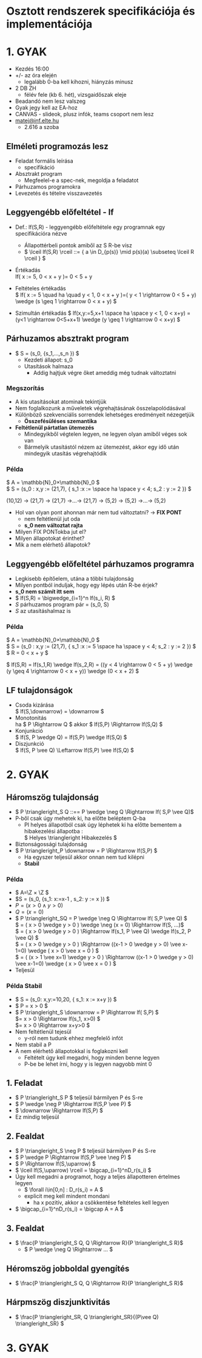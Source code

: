 <script type="text/x-mathjax-config">
    MathJax.Hub.Config({
      tex2jax: {
        skipTags: ['script', 'noscript', 'style', 'textarea', 'pre'],
        inlineMath: [['$','$']]
      }
    });
</script>
<script src="https://cdn.mathjax.org/mathjax/latest/MathJax.js?config=TeX-AMS-MML_HTMLorMML" type="text/javascript"></script> 

# Osztott rendszerek specifikációja és implementációja

# 1. GYAK

- Kezdés 16:00
- +/- az óra elején
    - legalább 0-ba kell kihozni, hiányzás minusz
- 2 DB ZH
    - félév fele (kb 6. hét), vizsgaidőszak eleje
- Beadandó nem lesz valszeg
- Gyak jegy kell az EA-hoz
- CANVAS - slideok, plusz infók, teams csoport nem lesz
- matej@inf.elte.hu
    - 2.616 a szoba

## Elméleti programozás lesz

- Feladat formális leírása
    - specifikáció
- Absztrakt program
    - Megfeelel-e a spec-nek, megoldja a feladatot
- Párhuzamos programokra
- Levezetés és tételre visszavezetés

## Leggyengébb előfeltétel - lf

- Def.: lf(S,R) - leggyengébb előfeltétele egy programnak egy specifikációra nézve
    - Állapottérbeli pontok amiből az S R-be visz
    - $ \lceil lf(S,R) \rceil ::= \{ a \in D_{p(s)} \mid p(s)(a) \subseteq \lceil R \rceil \}  $

- Értékadás  
    lf( x := 5, 0 < x + y )= 0 < 5 + y
- Feltételes értékadás  
    $ lf( x := 5 \quad ha \quad y < 1, 0 < x + y )=( y < 1 \rightarrow 0 < 5 + y) \wedge (s \geq 1 \rightarrow 0 < x + y) $
- Szimultán értékadás 
    $ lf(x,y:=5,x+1 \space ha \space y < 1, 0 < x+y) = (y<1 \rightarrow 0<5+x+1) \wedge (y \geq 1 \rightarrow 0 < x+y) $

## **Párhuzamos absztrakt program**

- $ S = (s_0, \{s_1,...,s_n \}) $ 
    - Kezdeti állapot: s_0
    - Utasítások halmaza
        - Addig hajtjuk végre őket ameddig még tudnak változtatni

### Megszorítás

- A kis utasításokat atominak tekintjük
- Nem foglalkozunk a műveletek végrehajtásának összelapolódásával
- Különböző szekvenciális sorrendek lehetséges eredményeit nézegetjük
    - **Összefésüléses szemantika**
- **Feltétlenül pártatlan ütemezés**
    - Mindegyikből végtelen legyen, ne legyen olyan amiből véges sok van
    - Bármelyik utasítástól nézem az ütemezést, akkor egy idő után mindegyik utasítás végrehajtódik

### Példa

$ A = \mathbb{N}_0×\mathbb{N}_0 $  
$ S = (s_0 : x,y := (21,7), \{ s_1 :x := \space ha \space y < 4; s_2 : y := 2 \}) $  

(10,12) -> (21,7) -> (21,7) ->...-> (21,7) -> (5,2) -> (5,2) ->...-> (5,2) 

- Hol van olyan pont ahonnan már nem tud változtatni? -> **FIX PONT**
    - nem feltétlenül jut oda
    - **s_0 nem változtat rajta**
- Milyen FIX PONTokba jut el?
- Milyen állapotokat érinthet?
- Mik a nem elérhető állapotok?

## Leggyengébb előfeltétel párhuzamos programra

- Legkisebb építőelem, utána a többi tulajdonság
- Milyen pontból induljak, hogy egy lépés után R-be érjek?
- **s_0 nem számít itt sem**
- $ lf(S,R) = \bigwedge_{i=1}^n lf(s_i, R) $
- *S* párhuzamos program pár = (s_0, S)
- *S* az utasításhalmaz is

### Példa

$ A = \mathbb{N}_0×\mathbb{N}_0 $  
$ S = (s_0 : x,y := (21,7), \{ s_1 :x := 5 \space ha \space y < 4; s_2 : y := 2 \}) $  
$ R = 0 < x + y $

$ lf(S,R) = lf(s_1,R) \wedge lf(s_2,R) = ((y < 4 \rightarrow 0 < 5 + y) \wedge (y \geq 4 \rightarrow 0 < x + y)) \wedge (0 < x + 2) $

## LF tulajdonságok
- Csoda kizárása  
    $ lf(S,\downarrow) = \downarrow $
- Monotonitás  
    ha $ P \Rightarrow Q $ akkor $ lf(S,P) \Rightarrow lf(S,Q) $
- Konjunkció  
    $ lf(S, P \wedge Q) = lf(S,P) \wedge lf(S,Q) $
- Diszjunkció  
    $ lf(S, P \vee Q) \Leftarrow lf(S,P) \vee lf(S,Q) $

# 2. GYAK

## Háromszög tulajdonság

- $ P \triangleright_S Q ::== P \wedge \neg Q \Rightarrow lf( S,P \vee Q)$
- P-ből csak úgy mehetek ki, ha előtte beléptem Q-ba
    - Pl helyes állapotból csak úgy léphetek ki ha előtte bementem a hibakezelési állapotba :  
    $ Helyes \triangleright Hibakezelés $
- Biztonságossági tulajdonság
- $ P \triangleright_P \downarrow = P \Rightarrow lf(S,P) $
    - Ha egyszer teljesül akkor onnan nem tud kilépni
    - **Stabil**

### Példa

- $ A=\Z × \Z $
- $S = (s_0, \{s_1: x:=x-1 , s_2: y := x \}) $
- $P = ( x > 0 \wedge y > 0 )$
- $Q = (x = 0)$
- $ P \triangleright_SQ = P \wedge \neg Q \Rightarrow lf( S,P \vee Q) $  
    $ = ( x > 0 \wedge y > 0 ) \wedge \neg (x = 0) \Rightarrow lf(S, ...)$  
    $ = ( x > 0 \wedge y > 0 ) \Rightarrow lf(s_1, P \vee Q) \wedge lf(s_2, P \vee Q) $  
    $ = ( x > 0 \wedge y > 0 ) \Rightarrow ((x-1 > 0 \wedge y > 0) \vee x-1=0) \wedge ( x > 0 \vee x = 0 ) $  
    $ = ( (x > 1 \vee x=1) \wedge y > 0 ) \Rightarrow ((x-1 > 0 \wedge y > 0) \vee x-1=0) \wedge ( x > 0 \vee x = 0 ) $
- Teljesül

### Példa Stabil
- $ S = (s_0: x,y:=10,20, \{ s_1: x := x+y \}) $
- $ P = x > 0 $
- $ P \triangleright_S \downarrow = P \Rightarrow lf( S,P) $  
    $= x > 0 \Rightarrow lf(s_1, x>0) $  
    $= x > 0 \Rightarrow x+y>0 $
- Nem feltétlenül tejesül
    - y-ról nem tudunk ehhez megfelelő infót
- Nem stabil a P
- A nem elérhető állapotokkal is foglakozni kell
    - Feltételt úgy kell megadni, hogy minden benne legyen
    - P-be be lehet írni, hogy y is legyen nagyobb mint 0

## 1. Feladat

- $ P \triangleright_S P $ teljesül bármilyen P és S-re
- $ P \wedge \neg P \Rightarrow lf(S,P \vee P) $
- $ \downarrow \Rightarrow lf(S,P) $
- Ez mindig teljesül

## 2. Fealdat

- $ P \triangleright_S \neg P $ teljesül bármilyen P és S-re
- $ P \wedge P \Rightarrow lf(S,P \vee \neg P) $
- $ P \Rightarrow lf(S,\uparrow) $
- $ \lceil lf(S,\uparrow) \rceil = \bigcap_{i=1}^nD_r(s_i) $
- Úgy kell megadni a programot, hogy a teljes állapotteren értelmes legyen
    - $ \forall i\in[0,n] : D_r(s_i) = A $
    - explicit meg kell mindent mondani
        - ha x pozitív, akkor a csökkentése feltételes kell legyen
- $ \bigcap_{i=1}^nD_r(s_i) = \bigcap A = A $

## 3. Fealdat

- $ \frac{P \triangleright_S Q, Q \Rightarrow R}{P \triangleright_S R}$
    - $ P \wedge \neg Q \Rightarrow ... $

## Héromszög **jobboldal gyengítés**

- $ \frac{P \triangleright_S Q, Q \Rightarrow R}{P \triangleright_S R}$

## Hárpmszög **diszjunktivitás**

- $ \frac{P \triangleright_SR, Q \triangleright_SR}{(P\vee Q) \triangleright_SR} $

# 3. GYAK


